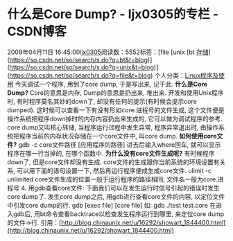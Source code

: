 # 什么是Core Dump? - ljx0305的专栏 - CSDN博客
2009年04月11日 16:45:00[ljx0305](https://me.csdn.net/ljx0305)阅读数：5552标签：[file																[unix																[bt																[存储](https://so.csdn.net/so/search/s.do?q=存储&t=blog)](https://so.csdn.net/so/search/s.do?q=bt&t=blog)](https://so.csdn.net/so/search/s.do?q=unix&t=blog)](https://so.csdn.net/so/search/s.do?q=file&t=blog)
个人分类：[Linux程序及使用](https://blog.csdn.net/ljx0305/article/category/394700)
今天调试一个程序, 用到了core dump, 于是写出来, 记于此.
**什么是Core Dump?**
Core的意思是内存, Dump的意思是扔出来, 堆出来.
开发和使用Unix程序时, 有时程序莫名其妙的down了, 却没有任何的提示(有时候会提示core dumped). 这时候可以查看一下有没有形如core.进程号的文件生成, 这个文件便是操作系统把程序down掉时的内存内容扔出来生成的, 它可以做为调试程序的参考.
core dump又叫核心转储, 当程序运行过程中发生异常, 程序异常退出时, 由操作系统把程序当前的内存状况存储在一个core文件中, 叫core dump.
**如何使用core文件?**
gdb -c core文件路径 [应用程序的路径]
进去后输入where回车, 就可以显示程序在哪一行当掉的, 在哪个函数中.
**为什么没有core文件生成呢?**
有时候程序down了, 但是core文件却没有生成. core文件的生成跟你当前系统的环境设置有关系, 可以用下面的语句设置一下, 然后再运行程序便成生成core文件.
ulimit -c unlimited
core文件生成的位置一般于运行程序的路径相同, 文件名一般为core.进程号
4. 用gdb查看core文件:
下面我们可以在发生运行时信号引起的错误时发生core dump了.
发生core dump之后, 用gdb进行查看core文件的内容, 以定位文件中引发core dump的行.
gdb [exec file] [core file]
如:
gdb ./test test.core
在进入gdb后, 用bt命令查看backtrace以检查发生程序运行到哪里, 来定位core dump的文件->行.
引用：[http://blog.chinaunix.net/u/16292/showart_1844400.html](http://blog.chinaunix.net/u/16292/showart_1844400.html)
